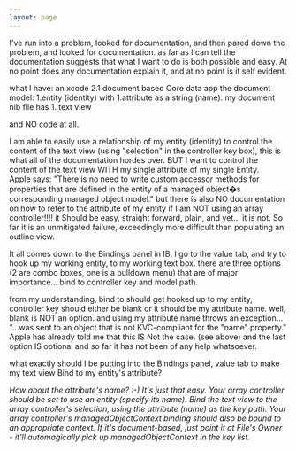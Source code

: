 ```yaml
---
layout: page
---
```


I've run into a problem, looked for documentation, and then pared down the problem, and looked for documentation. 
as far as I can tell the documentation suggests that what I want to do is both possible and easy.  At no point does any documentation explain it, and at no point is it self evident.

what I have:
an xcode 2.1 document based Core data app
the document model:
1.entity (identity) with 1.attribute as a string (name).
my document nib file  has  1. text view

and NO code at all.


I am able to easily use a relationship of my  entity (identity) to control the content of the text view (using "selection" in the controller key box),  this is what all of the documentation hordes over.
BUT 
I want to control the content of the text view WITH my single attribute of my single Entity.  
Apple says:
"There is no need to write custom accessor methods for properties that are defined in the entity of a managed object�s corresponding managed object model."
but there is also NO documentation on how to refer to the attribute of my entity if I am NOT using an array controller!!!!
it Should be easy, straight forward, plain, and yet... it is not.  So far it is an unmitigated failure, exceedingly more difficult than populating an outline view.

It all comes down to the Bindings panel in IB.  I go to the value tab, and try to hook up my working entity, to my working text box.
there are three options (2 are combo boxes, one is a pulldown menu) that are of major importance...
bind to
controller key
and model path.

from my understanding, bind to should get hooked up to my entity, controller key should either be blank or it should be my attribute name.
well, blank is NOT an option.  and using my attribute name throws an exception... "...was sent to an object that is not KVC-compliant for the "name" property."  Apple has already told me that this IS Not the case. (see above)  and the last option IS optional and so far it has not been of any help whatsoever.


what exactly should I be putting into the Bindings panel, value tab to make my text view Bind to my entity's attribute?


*How about the attribute's name? :-) It's just that easy. Your array controller should be set to use an entity (specify its name). Bind the text view to the array controller's selection, using the attribute (name) as the key path. Your array controller's managedObjectContext binding should also be bound to an appropriate context. If it's document-based, just point it at File's Owner - it'll automagically pick up managedObjectContext in the key list.*
